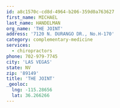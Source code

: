 ```yaml
---
id: a8c1570c-cd8d-4964-b206-359d0a763627
first_name: MICHAEL
last_name: HANDELMAN
org_name: 'THE JOINT'
address: '7120 N. DURANGO DR., No.H-170'
category: complementary-medicine
services:
  - chiropractors
phone: 702-979-7745
city: 'LAS VEGAS'
state: NV
zip: '89149'
title: 'THE JOINT'
_geoloc:
  lng: -115.28656
  lat: 36.266266
---
```

